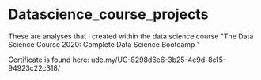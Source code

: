 # Datascience_course_projects

These are analyses that I created within the data science course "The Data Science Course 2020: Complete Data Science Bootcamp "

Certificate is found here: ude.my/UC-8298d6e6-3b25-4e9d-8c15-94923c22c318/

